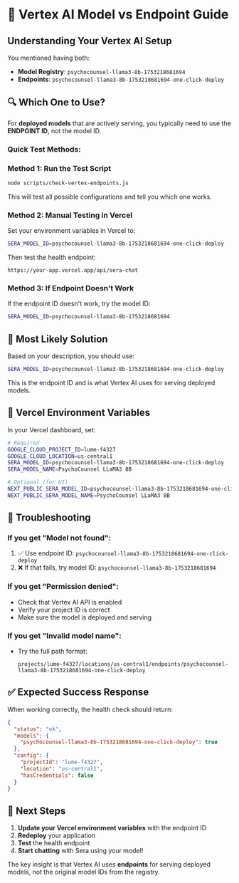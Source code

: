 # 🎯 Vertex AI Model vs Endpoint Guide

## Understanding Your Vertex AI Setup

You mentioned having both:
- **Model Registry**: `psychocounsel-llama3-8b-1753218681694`
- **Endpoints**: `psychocounsel-llama3-8b-1753218681694-one-click-deploy`

## 🔍 Which One to Use?

For **deployed models** that are actively serving, you typically need to use the **ENDPOINT ID**, not the model ID.

### Quick Test Methods:

### **Method 1: Run the Test Script**
```bash
node scripts/check-vertex-endpoints.js
```

This will test all possible configurations and tell you which one works.

### **Method 2: Manual Testing in Vercel**

Set your environment variables in Vercel to:
```bash
SERA_MODEL_ID=psychocounsel-llama3-8b-1753218681694-one-click-deploy
```

Then test the health endpoint:
```
https://your-app.vercel.app/api/sera-chat
```

### **Method 3: If Endpoint Doesn't Work**

If the endpoint ID doesn't work, try the model ID:
```bash
SERA_MODEL_ID=psychocounsel-llama3-8b-1753218681694
```

## 🎯 Most Likely Solution

Based on your description, you should use:
```bash
SERA_MODEL_ID=psychocounsel-llama3-8b-1753218681694-one-click-deploy
```

This is the endpoint ID and is what Vertex AI uses for serving deployed models.

## 🔧 Vercel Environment Variables

In your Vercel dashboard, set:

```bash
# Required
GOOGLE_CLOUD_PROJECT_ID=lume-f4327
GOOGLE_CLOUD_LOCATION=us-central1
SERA_MODEL_ID=psychocounsel-llama3-8b-1753218681694-one-click-deploy
SERA_MODEL_NAME=PsychoCounsel LLaMA3 8B

# Optional (for UI)
NEXT_PUBLIC_SERA_MODEL_ID=psychocounsel-llama3-8b-1753218681694-one-click-deploy
NEXT_PUBLIC_SERA_MODEL_NAME=PsychoCounsel LLaMA3 8B
```

## 🚨 Troubleshooting

### If you get "Model not found":
1. ✅ Use endpoint ID: `psychocounsel-llama3-8b-1753218681694-one-click-deploy`
2. ❌ If that fails, try model ID: `psychocounsel-llama3-8b-1753218681694`

### If you get "Permission denied":
- Check that Vertex AI API is enabled
- Verify your project ID is correct
- Make sure the model is deployed and serving

### If you get "Invalid model name":
- Try the full path format:
  ```
  projects/lume-f4327/locations/us-central1/endpoints/psychocounsel-llama3-8b-1753218681694-one-click-deploy
  ```

## ✅ Expected Success Response

When working correctly, the health check should return:
```json
{
  "status": "ok",
  "models": {
    "psychocounsel-llama3-8b-1753218681694-one-click-deploy": true
  },
  "config": {
    "projectId": "lume-f4327",
    "location": "us-central1",
    "hasCredentials": false
  }
}
```

## 🎉 Next Steps

1. **Update your Vercel environment variables** with the endpoint ID
2. **Redeploy** your application  
3. **Test** the health endpoint
4. **Start chatting** with Sera using your model!

The key insight is that Vertex AI uses **endpoints** for serving deployed models, not the original model IDs from the registry.